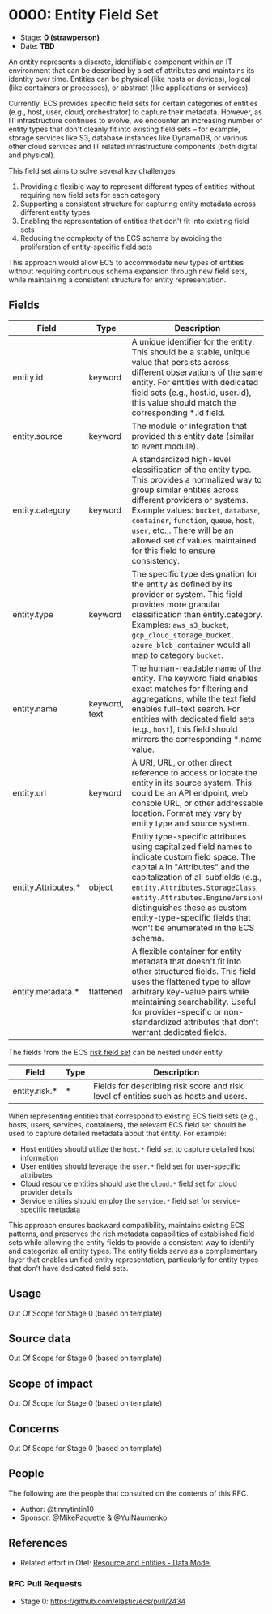 # 0000: Entity Field Set

<!-- Leave this ID at 0000. The ECS team will assign a unique, contiguous RFC number upon merging the initial stage of this RFC. -->

- Stage: **0 (strawperson)**
- Date: **TBD**

<!--
As you work on your RFC, use the "Stage N" comments to guide you in what you should focus on, for the stage you're targeting.
Feel free to remove these comments as you go along.
-->

<!--
Stage 0: Provide a high level summary of the premise of these changes. Briefly describe the nature, purpose, and impact of the changes. ~2-5 sentences.
-->


<!--
Stage 1: If the changes include field additions or modifications, please create a folder titled as the RFC number under rfcs/text/. This will be where proposed schema changes as standalone YAML files or extended example mappings and larger source documents will go as the RFC is iterated upon.
-->

<!--
Stage X: Provide a brief explanation of why the proposal is being marked as abandoned. This is useful context for anyone revisiting this proposal or considering similar changes later on.
-->

An entity represents a discrete, identifiable component within an IT environment that can be described by a set of attributes and maintains its identity over time. Entities can be physical (like hosts or devices), logical (like containers or processes), or abstract (like applications or services).

Currently, ECS provides specific field sets for certain categories of entities (e.g., host, user, cloud, orchestrator) to capture their metadata. However, as IT infrastructure continues to evolve, we encounter an increasing number of entity types that don't cleanly fit into existing field sets – for example, storage services like S3, database instances like DynamoDB, or various other cloud services and IT related infrastructure components (both digital and physical).

This field set aims to solve several key challenges:
1. Providing a flexible way to represent different types of entities without requiring new field sets for each category
2. Supporting a consistent structure for capturing entity metadata across different entity types
3. Enabling the representation of entities that don't fit into existing field sets
4. Reducing the complexity of the ECS schema by avoiding the proliferation of entity-specific field sets

This approach would allow ECS to accommodate new types of entities without requiring continuous schema expansion through new field sets, while maintaining a consistent structure for entity representation.

## Fields

| Field | Type | Description |
|-------|------|-------------|
| entity.id | keyword | A unique identifier for the entity. This should be a stable, unique value that persists across different observations of the same entity. For entities with dedicated field sets (e.g., host.id, user.id), this value should match the corresponding *.id field. |
| entity.source | keyword | The module or integration that provided this entity data (similar to event.module). |
| entity.category | keyword | A standardized high-level classification of the entity type. This provides a normalized way to group similar entities across different providers or systems. Example values: `bucket`, `database`, `container`, `function`, `queue`, `host`, `user`, etc.,. There will be an allowed set of values maintained for this field to ensure consistency. |
| entity.type | keyword | The specific type designation for the entity as defined by its provider or system. This field provides more granular classification than entity.category. Examples: `aws_s3_bucket`, `gcp_cloud_storage_bucket`, `azure_blob_container` would all map to category `bucket`. |
| entity.name | keyword, text | The human-readable name of the entity. The keyword field enables exact matches for filtering and aggregations, while the text field enables full-text search. For entities with dedicated field sets (e.g., `host`), this field should mirrors the corresponding *.name value. |
| entity.url | keyword | A URI, URL, or other direct reference to access or locate the entity in its source system. This could be an API endpoint, web console URL, or other addressable location. Format may vary by entity type and source system. |
| entity.Attributes.* | object |  Entity type-specific attributes using capitalized field names to indicate custom field space. The capital `A` in "Attributes" and the capitalization of all subfields (e.g., `entity.Attributes.StorageClass`, `entity.Attributes.EngineVersion`) distinguishes these as custom entity-type-specific fields that won't be enumerated in the ECS schema.  | 
| entity.metadata.* | flattened | A flexible container for entity metadata that doesn't fit into other structured fields. This field uses the flattened type to allow arbitrary key-value pairs while maintaining searchability. Useful for provider-specific or non-standardized attributes that don't warrant dedicated fields. |



The fields from the ECS [risk field set](https://www.elastic.co/guide/en/ecs/current/ecs-risk.html) can be nested under entity

| Field | Type | Description |
|-------|------|-------------|
| entity.risk.* | * | Fields for describing risk score and risk level of entities such as hosts and users. |


When representing entities that correspond to existing ECS field sets (e.g., hosts, users, services, containers), the relevant ECS field set should be used to capture detailed metadata about that entity. For example:

- Host entities should utilize the `host.*` field set to capture detailed host information
- User entities should leverage the `user.*` field set for user-specific attributes
- Cloud resource entities should use the `cloud.*` field set for cloud provider details
- Service entities should employ the `service.*` field set for service-specific metadata

This approach ensures backward compatibility, maintains existing ECS patterns, and preserves the rich metadata capabilities of established field sets while allowing the entity fields to provide a consistent way to identify and categorize all entity types. The entity fields serve as a complementary layer that enables unified entity representation, particularly for entity types that don't have dedicated field sets.

## Usage

Out Of Scope for Stage 0 (based on template)

<!--
Stage 1: Describe at a high-level how these field changes will be used in practice. Real world examples are encouraged. The goal here is to understand how people would leverage these fields to gain insights or solve problems. ~1-3 paragraphs.
-->

## Source data

Out Of Scope for Stage 0 (based on template)

<!--
Stage 1: Provide a high-level description of example sources of data. This does not yet need to be a concrete example of a source document, but instead can simply describe a potential source (e.g. nginx access log). This will ultimately be fleshed out to include literal source examples in a future stage. The goal here is to identify practical sources for these fields in the real world. ~1-3 sentences or unordered list.
-->

<!--
Stage 2: Included a real world example source document. Ideally this example comes from the source(s) identified in stage 1. If not, it should replace them. The goal here is to validate the utility of these field changes in the context of a real world example. Format with the source name as a ### header and the example document in a GitHub code block with json formatting, or if on the larger side, add them to the corresponding RFC folder.
-->

<!--
Stage 3: Add more real world example source documents so we have at least 2 total, but ideally 3. Format as described in stage 2.
-->

## Scope of impact

Out Of Scope for Stage 0 (based on template)

<!--
Stage 2: Identifies scope of impact of changes. Are breaking changes required? Should deprecation strategies be adopted? Will significant refactoring be involved? Break the impact down into:
 * Ingestion mechanisms (e.g. beats/logstash)
 * Usage mechanisms (e.g. Kibana applications, detections)
 * ECS project (e.g. docs, tooling)
The goal here is to research and understand the impact of these changes on users in the community and development teams across Elastic. 2-5 sentences each.
-->

## Concerns

Out Of Scope for Stage 0 (based on template)

<!--
Stage 1: Identify potential concerns, implementation challenges, or complexity. Spend some time on this. Play devil's advocate. Try to identify the sort of non-obvious challenges that tend to surface later. The goal here is to surface risks early, allow everyone the time to work through them, and ultimately document resolution for posterity's sake.
-->

<!--
Stage 2: Document new concerns or resolutions to previously listed concerns. It's not critical that all concerns have resolutions at this point, but it would be helpful if resolutions were taking shape for the most significant concerns.
-->

<!--
Stage 3: Document resolutions for all existing concerns. Any new concerns should be documented along with their resolution. The goal here is to eliminate risk of churn and instability by ensuring all concerns have been addressed.
-->

## People

<!--
Who will be or has been consulted on the contents of this RFC? Identify authorship and sponsorship, and optionally identify the nature of involvement of others. Link to GitHub aliases where possible. This list will likely change or grow stage after stage.

e.g.:

The following are the people that consulted on the contents of this RFC.

* @Yasmina | author
* @Monique | sponsor
* @EunJung | subject matter expert
* @JaneDoe | grammar, spelling, prose
* @Mariana
-->

The following are the people that consulted on the contents of this RFC.

* Author: @tinnytintin10  
* Sponsor: @MikePaquette & @YulNaumenko 


## References

- Related effort in Otel: [Resource and Entities - Data Model](https://github.com/open-telemetry/opentelemetry-specification/blob/main/oteps/entities/0264-resource-and-entities.md)

<!-- Insert any links appropriate to this RFC in this section. -->


### RFC Pull Requests

<!-- An RFC should link to the PRs for each of it stage advancements. -->

<!--
* Stage 1: https://github.com/elastic/ecs/pull/NNN
...
-->
* Stage 0: https://github.com/elastic/ecs/pull/2434